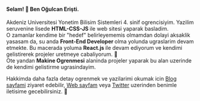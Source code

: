 #### Selam! 👋 Ben Oğulcan Erişti.

Akdeniz Universitesi Yonetim Bilisim Sistemleri 4. sinif ogrencisiyim. Yazilim seruvenine lisede <b> HTML-CSS-JS </b> ile web sitesi yaparak basladim. <br/>
O zamanlar kendime bir "hedef" belirleyememis olmamdan dolayi aksaklik yasasam da, su anda <b> Front-End Developer </b> olma yolunda ugraslarim devam etmekte. Bu macerada yoluma <b> React.js </b> ile devam ediyorum ve kendimi gelistirerek projeler uretmeye cabaliyorum. 🧐<br/>
Ote yandan <b> Makine Ogrenmesi </b> alaninda projeler yaparak bu alan uzerinde de kendimi gelistirme ugrasindayim. <br/>

Hakkimda daha fazla detay ogrenmek ve yazilarimi okumak icin [Blog sayfami](https://medium.com/@olcaneristi) ziyaret edebilir, [Web sayfam](https://ogulcaneristi.com/) veya [Twitter](https://twitter.com/ogulcaanX) uzerinden benimle iletisime gecebilirsiniz. 🤙
